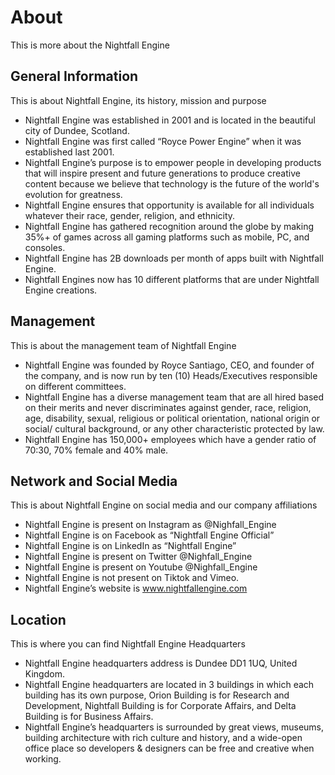 # About

This is more about the Nightfall Engine

## General Information

This is about Nightfall Engine, its history, mission and purpose

- Nightfall Engine was established in 2001 and is located in the beautiful city of Dundee, Scotland.
- Nightfall Engine was first called “Royce Power Engine” when it was established last 2001.
- Nightfall Engine’s purpose is to empower people in developing products that will inspire present and future generations to produce creative content because we believe that technology is the future of the world's evolution for greatness.
- Nightfall Engine ensures that opportunity is available for all individuals whatever their race, gender, religion, and ethnicity.
- Nightfall Engine has gathered recognition around the globe by making 35%+ of games across all gaming platforms such as mobile, PC, and consoles.
- Nightfall Engine has 2B downloads per month of apps built with Nightfall Engine.
- Nightfall Engines now has 10 different platforms that are under Nightfall Engine creations.

## Management

This is about the management team of Nightfall Engine

- Nightfall Engine was founded by Royce Santiago, CEO, and founder of the company, and is now run by ten (10) Heads/Executives responsible on different committees.
- Nightfall Engine has a diverse management team that are all hired based on their merits and never discriminates against gender, race, religion, age, disability, sexual, religious or political orientation, national origin or social/ cultural background, or any other characteristic protected by law.
- Nightfall Engine has 150,000+ employees which have a gender ratio of 70:30, 70% female and 40% male.

## Network and Social Media

This is about Nightfall Engine on social media and our company affiliations

- Nightfall Engine is present on Instagram as @Nighfall_Engine
- Nightfall Engine is on Facebook as “Nightfall Engine Official”
- Nightfall Engine is on LinkedIn as “Nightfall Engine”
- Nightfall Engine is present on Twitter @Nighfall_Engine
- Nightfall Engine is present on Youtube @Nighfall_Engine
- Nightfall Engine is not present on Tiktok and Vimeo.
- Nightfall Engine’s website is www.nightfallengine.com

## Location

This is where you can find Nightfall Engine Headquarters

- Nightfall Engine headquarters address is Dundee DD1 1UQ, United Kingdom.
- Nightfall Engine headquarters are located in 3 buildings in which each building has its own purpose, Orion Building is for Research and Development, Nightfall Building is for Corporate Affairs, and Delta Building is for Business Affairs.
- Nightfall Engine’s headquarters is surrounded by great views, museums, building architecture with rich culture and history, and a wide-open office place so developers & designers can be free and creative when working.